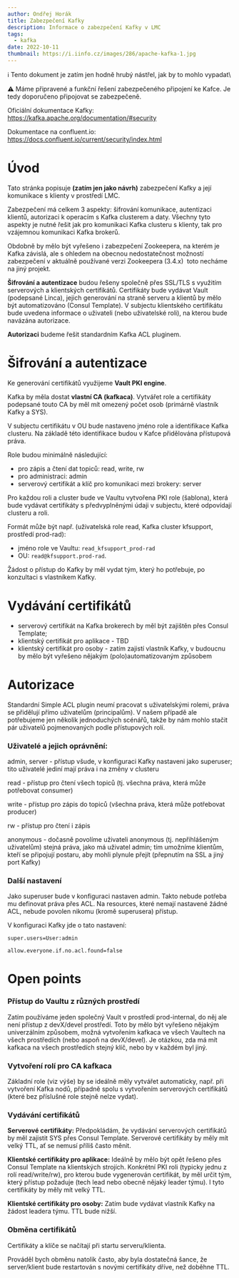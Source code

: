 ```yaml
---
author: Ondřej Horák
title: Zabezpečení Kafky
description: Informace o zabezpečení Kafky v LMC
tags:
  - kafka
date: 2022-10-11
thumbnail: https://i.iinfo.cz/images/286/apache-kafka-1.jpg
---
```

ℹ️ Tento dokument je zatím jen hodně hrubý nástřel, jak by to mohlo vypadat\

⚠️ Máme připravené a funkční řešení zabezpečeného připojení ke Kafce. Je tedy doporučeno připojovat se zabezpečeně.

Oficiální dokumentace Kafky: <https://kafka.apache.org/documentation/#security>

Dokumentace na confluent.io: <https://docs.confluent.io/current/security/index.html>

# Úvod

Tato stránka popisuje **(zatím jen jako návrh)** zabezpečení Kafky a její komunikace s klienty v prostředí LMC.

Zabezpečení má celkem 3 aspekty: šifrování komunikace, autentizaci klientů, autorizaci k operacím s Kafka clusterem a daty. Všechny tyto aspekty je nutné řešit jak pro komunikaci Kafka clusteru s klienty, tak pro vzájemnou komunikaci Kafka brokerů.

Obdobně by mělo být vyřešeno i zabezpečení Zookeepera, na kterém je Kafka závislá, ale s ohledem na obecnou nedostatečnost možností zabezpečení v aktuálně používané verzi Zookeepera (3.4.x)  toto necháme na jiný projekt.

**Šifrování a autentizace** budou řešeny společně přes SSL/TLS s využitím serverových a klientských certifikátů. Certifikáty bude vydávat Vault (podepsané Linca), jejich generování na straně serveru a klientů by mělo být automatizováno (Consul Template). V subjectu klientského certifikátu bude uvedena informace o uživateli (nebo uživatelské roli), na kterou bude navázána autorizace.

**Autorizaci** budeme řešit standardním Kafka ACL pluginem.

# Šifrování a autentizace

Ke generování certifikátů využijeme **Vault PKI engine**.

Kafka by měla dostat **vlastní CA (kafkaca)**. Vytvářet role a certifikáty podepsané touto CA by měl mít omezený počet osob (primárně vlastník Kafky a SYS).

V subjectu certifikátu v OU bude nastaveno jméno role a identifikace Kafka clusteru. Na základě této identifikace budou v Kafce přidělována přístupová práva.

Role budou minimálně následující:

* pro zápis a čtení dat topiců: read, write, rw
* pro administraci: admin
* serverový certifikát a klíč pro komunikaci mezi brokery: server

Pro každou roli a cluster bude ve Vaultu vytvořena PKI role (šablona), která bude vydávat certifikáty s předvyplněnými údaji v subjectu, které odpovídají clusteru a roli.

Formát může být např. (uživatelská role read, Kafka cluster kfsupport, prostředí prod-rad):

* jméno role ve Vaultu: `read_kfsupport_prod-rad`
* OU: `read@kfsupport.prod-rad`.

Žádost o přístup do Kafky by měl vydat tým, který ho potřebuje, po konzultaci s vlastníkem Kafky.

# Vydávání certifikátů

* serverový certifikát na Kafka brokerech by měl být zajištěn přes Consul Template;
* klientský certifikát pro aplikace - TBD
* klientský certifikát pro osoby - zatím zajistí vlastník Kafky, v budoucnu by mělo být vyřešeno nějakým (polo)automatizovaným způsobem

# Autorizace

Standardní Simple ACL plugin neumí pracovat s uživatelskými rolemi, práva se přidělují přímo uživatelům (principalům). V našem případě ale potřebujeme jen několik jednoduchých scénářů, takže by nám mohlo stačit pár uživatelů pojmenovaných podle přístupových rolí.

### Uživatelé a jejich oprávnění:

admin, server - přístup všude, v konfiguraci Kafky nastaveni jako superuser; tito uživatelé jediní mají práva i na změny v clusteru

read - přístup pro čtení všech topiců (tj. všechna práva, která může potřebovat consumer)

write - přístup pro zápis do topiců (všechna práva, která může potřebovat producer)

rw - přístup pro čtení i zápis

anonymous - dočasně povolíme uživateli anonymous (tj. nepřihlášeným uživatelům) stejná práva, jako má uživatel admin; tím umožníme klientům, kteří se připojují postaru, aby mohli plynule přejít (přepnutím na SSL a jiný port Kafky)

### Další nastavení

Jako superuser bude v konfiguraci nastaven admin. Takto nebude potřeba mu definovat práva přes ACL. Na resources, které nemají nastavené žádné ACL, nebude povolen nikomu (kromě superusera) přístup.

V konfiguraci Kafky jde o tato nastavení:

`super.users=User:admin`

`allow.everyone.if.no.acl.found=false`

# Open points

### Přístup do Vaultu z různých prostředí

Zatím používáme jeden společný Vault v prostředí prod-internal, do něj ale není přístup z devX/devel prostředí. Toto by mělo být vyřešeno nějakým univerzálním způsobem, možná vytvořením kafkaca ve všech Vaultech na všech prostředích (nebo aspoň na devX/devel). Je otázkou, zda má mít kafkaca na všech prostředích stejný klíč, nebo by v každém byl jiný.

### Vytvoření rolí pro CA kafkaca

Základní role (viz výše) by se ideálně měly vytvářet automaticky, např. při vytvoření Kafka nodů, případně spolu s vytvořením serverových certifikátů (které bez příslušné role stejně nelze vydat).

### Vydávání certifikátů

**Serverové certifikáty:** Předpokládám, že vydávání serverových certifikátů by měl zajistit SYS přes Consul Template. Serverové certifikáty by měly mít velký TTL, ať se nemusí příliš často měnit.

**Klientské certifikáty pro aplikace:** Ideálně by mělo být opět řešeno přes Consul Template na klientských strojích. Konkrétní PKI roli (typicky jednu z rolí read/write/rw), pro kterou bude vygenerován certifikát, by měl určit tým, který přístup požaduje (tech lead nebo obecně nějaký leader týmu). I tyto certifikáty by měly mít velký TTL.

**Klientské certifikáty pro osoby:** Zatím bude vydávat vlastník Kafky na žádost leadera týmu. TTL bude nižší.

### Obměna certifikátů

Certifikáty a klíče se načítají při startu serveru/klienta.

Prováděl bych obměnu natolik často, aby byla dostatečná šance, že server/klient bude restartován s novými certifikáty dříve, než doběhne TTL.